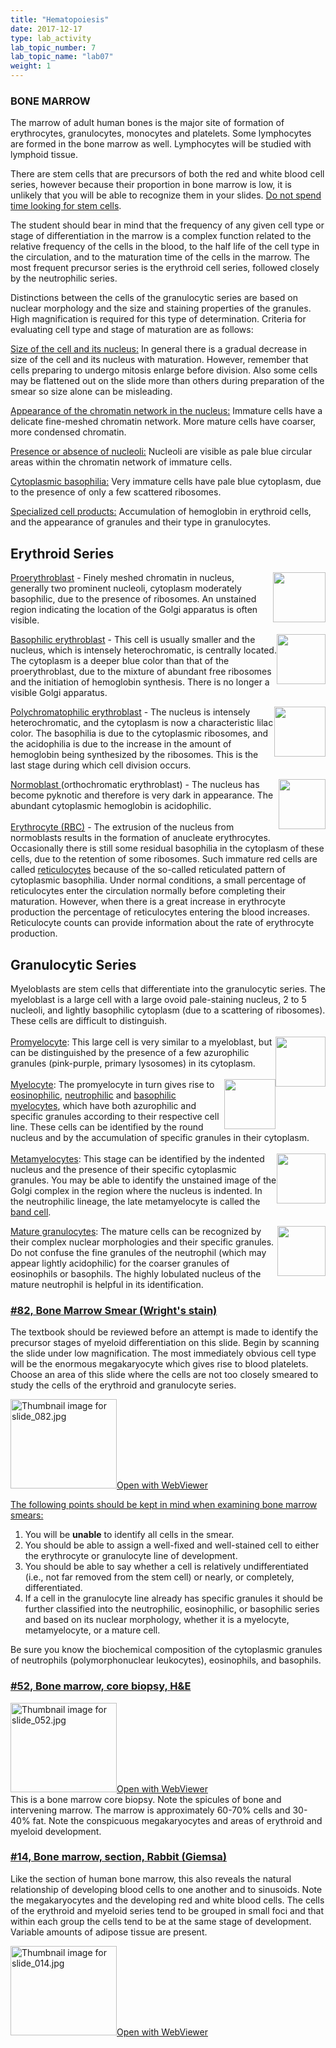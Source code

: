 ```yaml
---
title: "Hematopoiesis"
date: 2017-12-17
type: lab_activity
lab_topic_number: 7
lab_topic_name: "lab07"
weight: 1
---
```

<div class="entrybody">
						<h3><span class="caps">BONE MARROW</span></h3>

<p>The marrow of adult human bones is the major site of formation of erythrocytes, granulocytes, monocytes and platelets. Some lymphocytes are formed in the bone marrow as well. Lymphocytes will be studied with lymphoid tissue.</p>

<p>There are stem cells that are precursors of both the red and white blood cell series, however because their proportion in bone marrow is low, it is unlikely that you will be able to recognize them in your slides. <u>Do not spend time looking for stem cells</u>.</p>

<p>The student should bear in mind that the frequency of any given cell type or stage of differentiation in the marrow is a complex function related to the relative frequency of the cells in the blood, to the half life of the cell type in the circulation, and to the maturation time of the cells in the marrow. The most frequent precursor series is the erythroid cell series, followed closely by the neutrophilic series.</p>

<p>Distinctions between the cells of the granulocytic series are based on nuclear morphology and the size and staining properties of the granules. High magnification is required for this type of determination. Criteria for evaluating cell type and stage of maturation are as follows: </p>

<p><u>Size of the cell and its nucleus:</u> In general there is a gradual decrease in size of the cell and its nucleus with maturation. However, remember that cells preparing to undergo mitosis enlarge before division. Also some cells may be flattened out on the slide more than others during preparation of the smear so size alone can be misleading.</p>

<p><u>Appearance of the chromatin network in the nucleus:</u> Immature cells have a delicate fine-meshed chromatin network. More mature cells have coarser, more condensed chromatin. </p>

<p><u>Presence or absence of nucleoli:</u> Nucleoli are visible as pale blue circular areas within the chromatin network of immature cells.</p>

<p><u>Cytoplasmic basophilia:</u> Very immature cells have pale blue cytoplasm, due to the presence of only a few scattered ribosomes.</p>

<p><u>Specialized cell products:</u> Accumulation of hemoglobin in erythroid cells, and the appearance of granules and their type in granulocytes.</p>

<h2>Erythroid Series</h2>

<p><img src="/assets/images/Erythroid%20series%20-%20proerythroblast.jpg" style="width:84px; height:80px; float:right;"><u>Proerythroblast</u> - Finely meshed chromatin in nucleus, generally two prominent nucleoli, cytoplasm moderately basophilic, due to the presence of ribosomes. An unstained region indicating the location of the Golgi apparatus is often visible.</p>

<p><img src="/assets/images/Erythroid%20series%20-%20basophilic%20erythroblast.jpg" style="width:78px; height:80px; float:right;"><u>Basophilic erythroblast</u> - This cell is usually smaller and the nucleus, which is intensely heterochromatic, is centrally located. The cytoplasm is a deeper blue color than that of the proerythroblast, due to the mixture of abundant free ribosomes and the initiation of hemoglobin synthesis. There is no longer a visible Golgi apparatus.</p>

<p><img src="/assets/images/Erythroid%20series%20-%20polychromatic%20erythroblast.jpg" style="width:82px; height:80px; float:right;"><u>Polychromatophilic erythroblast</u> - The nucleus is intensely heterochromatic, and the cytoplasm is now a characteristic lilac color. The basophilia is due to the cytoplasmic ribosomes, and the acidophilia is due to the increase in the amount of hemoglobin being synthesized by the ribosomes. This is the last stage during which cell division occurs.</p>

<p><img src="/assets/images/Erythroid%20series%20-%20normoblast.jpg" style="width:75px; height:80px; float:right;"><u>Normoblast </u>(orthochromatic erythroblast) - The nucleus has become pyknotic and therefore is very dark in appearance. The abundant cytoplasmic hemoglobin is acidophilic.<br>
 <br>
<u>Erythrocyte (RBC)</u> - The extrusion of the nucleus from normoblasts results in the formation of anucleate erythrocytes. Occasionally there is still some residual basophilia in the cytoplasm of these cells, due to the retention of some ribosomes. Such immature red cells are called <u>reticulocytes</u> because of the so-called reticulated pattern of cytoplasmic basophilia. Under normal conditions, a small percentage of reticulocytes enter the circulation normally before completing their maturation. However, when there is a great increase in erythrocyte production the percentage of reticulocytes entering the blood increases. Reticulocyte counts can provide information about the rate of erythrocyte production.</p>

<h2>Granulocytic Series</h2>

<p>Myeloblasts are stem cells that differentiate into the granulocytic series. The myeloblast is a large cell with a large ovoid pale-staining nucleus, 2 to 5 nucleoli, and lightly basophilic cytoplasm (due to a scattering of ribosomes). These cells are difficult to distinguish.<br>
 <br>
<img src="/assets/images/Granulocytic%20series%20-%20promyelocyte.jpg" style="width:80px; height:80px; float:right;"><u>Promyelocyte</u>: This large cell is very similar to a myeloblast, but can be distinguished by the presence of a few azurophilic granules (pink-purple, primary lysosomes) in its cytoplasm.<br>
 <br>
<img src="/assets/images/Granulocytic%20series%20-%20eosinophilic%20myelocyte.jpg" style="width:82px; height:80px; float:right;"><u>Myelocyte</u>: The promyelocyte in turn gives rise to <u>eosinophilic</u>, <u>neutrophilic</u> and <u>basophilic myelocytes</u>, which have both azurophilic and specific granules according to their respective cell line. These cells can be identified by the round nucleus and by the accumulation of specific granules in their cytoplasm.<br>
 <br>
<img src="/assets/images/Granulocytic%20series%20-%20metamyelocyte%20%28band%20cell%29.jpg" style="width:78px; height:80px; float:right;"><u>Metamyelocytes</u>: This stage can be identified by the indented nucleus and the presence of their specific cytoplasmic granules. You may be able to identify the unstained image of the Golgi complex in the region where the nucleus is indented. In the neutrophilic lineage, the late metamyelocyte is called the <u>band cell</u>.</p>

<p><img src="/assets/images/Granulocytic%20series%20-%20mature%20granulocytes.jpg" style="width:77px; height:80px; float:right;"><u>Mature granulocytes</u>: The mature cells can be recognized by their complex nuclear morphologies and their specific granules. Do not confuse the fine granules of the neutrophil (which may appear lightly acidophilic) for the coarser granules of eosinophils or basophils. The highly lobulated nucleus of the mature neutrophil is helpful in its identification.</p>

<h3><u>#82, Bone Marrow Smear (Wright's stain)</u></h3>

<p>The textbook should be reviewed before an attempt is made to identify the precursor stages of myeloid differentiation on this slide. Begin by scanning the slide under low magnification. The most immediately obvious cell type will be the enormous megakaryocyte which gives rise to blood platelets. Choose an area of this slide where the cells are not too closely smeared to study the cells of the erythroid and granulocyte series.</p>

<div class="thumbnail"> <a href="http://virtualslides.cumc.columbia.edu/82.svs/view.apml?" target="_blank"><img alt="Thumbnail image for slide_082.jpg" src="/assets/images/slide_082-thumb-170x143-1590.jpg" width="170" height="143" class="mt-image-left"></a><a href="http://virtualslides.cumc.columbia.edu/82.svs/view.apml?" target="_blank">Open with WebViewer</a></div>

<p><u>The following points should be kept in mind when examining bone marrow smears: </u></p>


<ol>
<li>You will be <b>unable</b> to identify all cells in the smear. </li>
<li>You should be able to assign a well-fixed and well-stained cell to either the erythrocyte or granulocyte line of development. </li>
<li>You should be able to say whether a cell is relatively undifferentiated (i.e., not far removed from the stem cell) or nearly, or completely, differentiated. </li>
<li>If a cell in the granulocyte line already has specific granules it should be further classified into the neutrophilic, eosinophilic, or basophilic series and based on its nuclear morphology, whether it is a myelocyte, metamyelocyte, or a mature cell. </li>
</ol>



<p>Be sure you know the biochemical composition of the cytoplasmic granules of neutrophils (polymorphonuclear leukocytes), eosinophils, and basophils.</p>

<h3><u>#52, Bone marrow, core biopsy, <span class="caps">H&amp;E</span></u></h3>

<div class="thumbnail"> <a href="http://virtualslides.cumc.columbia.edu/52.svs/view.apml?" target="_blank"><img alt="Thumbnail image for slide_052.jpg" src="/assets/images/slide_052-thumb-170x143-1506.jpg" width="170" height="143" class="mt-image-left"></a><a href="http://virtualslides.cumc.columbia.edu/52.svs/view.apml?" target="_blank">Open with WebViewer</a></div>
This is a bone marrow core biopsy. Note the spicules of bone and intervening marrow. The marrow is approximately 60-70% cells and 30-40% fat. Note the conspicuous megakaryocytes and areas of erythroid and myeloid development.

<h3><u>#14, Bone marrow, section, Rabbit (Giemsa)</u></h3>

<p>Like the section of human bone marrow, this also reveals the natural relationship of developing blood cells to one another and to sinusoids. Note the megakaryocytes and the developing red and white blood cells. The cells of the erythroid and myeloid series tend to be grouped in small foci and that within each group the cells tend to be at the same stage of development. Variable amounts of adipose tissue are present.</p>

<div class="thumbnail"> <a href="http://virtualslides.cumc.columbia.edu/14.svs/view.apml?" target="_blank"><img alt="Thumbnail image for slide_014.jpg" src="/assets/images/slide_014-thumb-170x143-1425.jpg" width="170" height="143" class="mt-image-left"></a><a href="http://virtualslides.cumc.columbia.edu/14.svs/view.apml?" target="_blank">Open with WebViewer</a></div>
						
						
</div>
